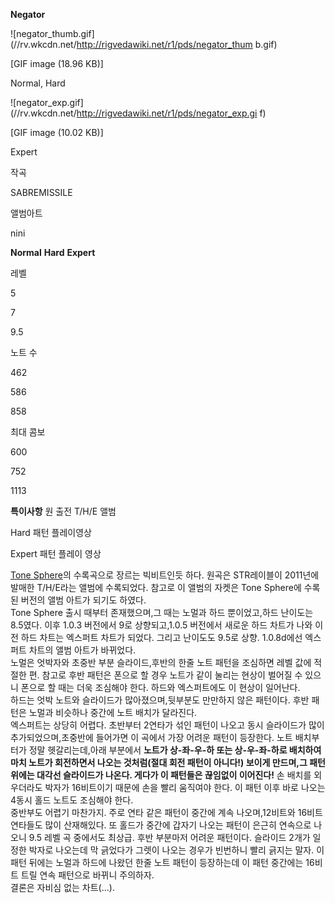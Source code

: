 **Negator**

![negator_thumb.gif](//rv.wkcdn.net/http://rigvedawiki.net/r1/pds/negator_thum
b.gif)

[GIF image (18.96 KB)]

Normal, Hard

![negator_exp.gif](//rv.wkcdn.net/http://rigvedawiki.net/r1/pds/negator_exp.gi
f)

[GIF image (10.02 KB)]

Expert

작곡

SABREMISSILE

앨범아트

nini

**Normal**
**Hard**
**Expert**

레벨

5

7

9.5

노트 수

462

586

858

최대 콤보

600

752

1113

**특이사항**
원 출전 T/H/E 앨범

  
  

  

Hard 패턴 플레이영상

  

  

Expert 패턴 플레이 영상

  

[Tone Sphere](Tone%20Sphere.md)의 수록곡으로 장르는 빅비트인듯 하다. 원곡은 STR레이블이 2011년에 발매한
T/H/E라는 앨범에 수록되었다. 참고로 이 앨범의 자켓은 Tone Sphere에 수록된 버전의 앨범 아트가 되기도 하였다.  
Tone Sphere 출시 때부터 존재했으며,그 때는 노멀과 하드 뿐이었고,하드 난이도는 8.5였다. 이후 1.0.3 버전에서 9로
상향되고,1.0.5 버전에서 새로운 하드 차트가 나와 이전 하드 차트는 엑스퍼트 차트가 되었다. 그리고 난이도도 9.5로 상향.
1.0.8d에선 엑스퍼트 차트의 앨범 아트가 바뀌었다.  
노멀은 엇박자와 초중반 부분 슬라이드,후반의 한줄 노트 패턴을 조심하면 레벨 값에 적절한 편. 참고로 후반 패턴은 폰으로 할 경우 노트가
같이 눌리는 현상이 벌어질 수 있으니 폰으로 할 때는 더욱 조심해야 한다. 하드와 엑스퍼트에도 이 현상이 일어난다.  
하드는 엇박 노트와 슬라이드가 많아졌으며,뒷부분도 만만하지 않은 패턴이다. 후반 패턴은 노멀과 비슷하나 중간에 노트 배치가 달라진다.  
엑스퍼트는 상당히 어렵다. 초반부터 2연타가 섞인 패턴이 나오고 동시 슬라이드가 많이 추가되었으며,초중반에 들어가면 이 곡에서 가장 어려운
패턴이 등장한다. 노트 배치부터가 정말 헷갈리는데,아래 부분에서 **노트가 상-좌-우-하 또는 상-우-좌-하로 배치하여 마치 노트가
회전하면서 나오는 것처럼(절대 회전 패턴이 아니다!) 보이게 만드며,그 패턴 위에는 대각선 슬라이드가 나온다. 게다가 이 패턴들은 끊임없이
이어진다!** 손 배치를 외우더라도 박자가 16비트이기 때문에 손을 빨리 움직여야 한다. 이 패턴 이후 바로 나오는 4동시 홀드 노트도
조심해야 한다.  
중반부도 어렵기 마찬가지. 주로 연타 같은 패턴이 중간에 계속 나오며,12비트와 16비트 연타들도 많이 산재해있다. 또 홀드가 중간에 갑자기
나오는 패턴이 은근히 연속으로 나오니 9.5 레벨 곡 중에서도 최상급. 후반 부분마저 어려운 패턴이다. 슬라이드 2개가 일정한 박자로
나오는데 막 긁었다가 그렛이 나오는 경우가 빈번하니 빨리 긁지는 말자. 이 패턴 뒤에는 노멀과 하드에 나왔던 한줄 노트 패턴이 등장하는데 이
패턴 중간에는 16비트 트릴 연속 패턴으로 바뀌니 주의하자.  
결론은 자비심 없는 차트(...).

